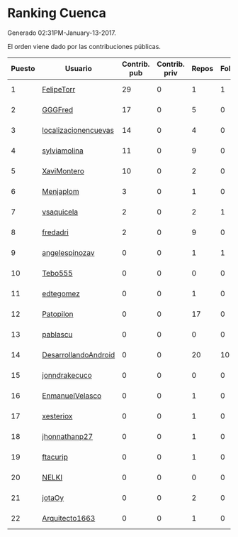# Ranking Cuenca

Generado 02:31PM-January-13-2017.

El orden viene dado por las contribuciones públicas.

| Puesto   |  Usuario  | Contrib. pub | Contrib. priv |Repos| Followers | Desde |  Avatar  |
|----------|-----------|--------------|---------------|-----|-----------|-------|----------|
|1|[FelipeTorr](https://github.com/FelipeTorr)|29|0|1|1|2013-10-17|![FelipeTorr](https://avatars2.githubusercontent.com/u/5705251)|
|2|[GGGFred](https://github.com/GGGFred)|17|0|5|0|2013-01-15|![GGGFred](https://avatars2.githubusercontent.com/u/3277081)|
|3|[localizacionencuevas](https://github.com/localizacionencuevas)|14|0|4|0|2016-11-21|![localizacionencuevas](https://avatars3.githubusercontent.com/u/23629118)|
|4|[sylviamolina](https://github.com/sylviamolina)|11|0|9|0|2016-12-16|![sylviamolina](https://avatars3.githubusercontent.com/u/24606165)|
|5|[XaviMontero](https://github.com/XaviMontero)|10|0|2|0|2016-12-03|![XaviMontero](https://avatars2.githubusercontent.com/u/24358710)|
|6|[Menjaplom](https://github.com/Menjaplom)|3|0|1|0|2016-04-10|![Menjaplom](https://avatars1.githubusercontent.com/u/18379240)|
|7|[vsaquicela](https://github.com/vsaquicela)|2|0|2|1|2011-09-19|![vsaquicela](https://avatars0.githubusercontent.com/u/1062684)|
|8|[fredadri](https://github.com/fredadri)|2|0|9|0|2013-05-01|![fredadri](https://avatars3.githubusercontent.com/u/4308791)|
|9|[angelespinozav](https://github.com/angelespinozav)|0|0|1|1|2012-10-30|![angelespinozav](https://avatars3.githubusercontent.com/u/2684248)|
|10|[Tebo555](https://github.com/Tebo555)|0|0|0|0|2013-02-21|![Tebo555](https://avatars3.githubusercontent.com/u/3661837)|
|11|[edtegomez](https://github.com/edtegomez)|0|0|1|0|2013-06-13|![edtegomez](https://avatars2.githubusercontent.com/u/4690577)|
|12|[Patopilon](https://github.com/Patopilon)|0|0|17|0|2014-03-01|![Patopilon](https://avatars1.githubusercontent.com/u/6825628)|
|13|[pablascu](https://github.com/pablascu)|0|0|0|0|2014-02-19|![pablascu](https://avatars3.githubusercontent.com/u/6728378)|
|14|[DesarrollandoAndroid](https://github.com/DesarrollandoAndroid)|0|0|20|10|2014-06-22|![DesarrollandoAndroid](https://avatars3.githubusercontent.com/u/7956170)|
|15|[jonndrakecuco](https://github.com/jonndrakecuco)|0|0|0|0|2014-07-23|![jonndrakecuco](https://avatars0.githubusercontent.com/u/8249057)|
|16|[EnmanuelVelasco](https://github.com/EnmanuelVelasco)|0|0|1|0|2014-10-06|![EnmanuelVelasco](https://avatars1.githubusercontent.com/u/9041455)|
|17|[xesteriox](https://github.com/xesteriox)|0|0|1|0|2015-03-12|![xesteriox](https://avatars3.githubusercontent.com/u/11449134)|
|18|[jhonnathanp27](https://github.com/jhonnathanp27)|0|0|1|0|2015-05-11|![jhonnathanp27](https://avatars1.githubusercontent.com/u/12394226)|
|19|[ftacurip](https://github.com/ftacurip)|0|0|1|0|2015-06-26|![ftacurip](https://avatars0.githubusercontent.com/u/13069456)|
|20|[NELKI](https://github.com/NELKI)|0|0|0|0|2015-06-29|![NELKI](https://avatars0.githubusercontent.com/u/13105920)|
|21|[jotaOy](https://github.com/jotaOy)|0|0|2|0|2015-07-10|![jotaOy](https://avatars1.githubusercontent.com/u/13277260)|
|22|[Arquitecto1663](https://github.com/Arquitecto1663)|0|0|1|0|2015-07-22|![Arquitecto1663](https://avatars0.githubusercontent.com/u/13456548)|
